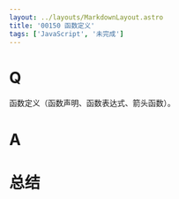 ```yaml
---
layout: ../layouts/MarkdownLayout.astro
title: '00150 函数定义'
tags: ['JavaScript', '未完成']
---
```


# Q

函数定义（函数声明、函数表达式、箭头函数）。

# A



# 总结



<script>
  function func() {

  }
  
</script>